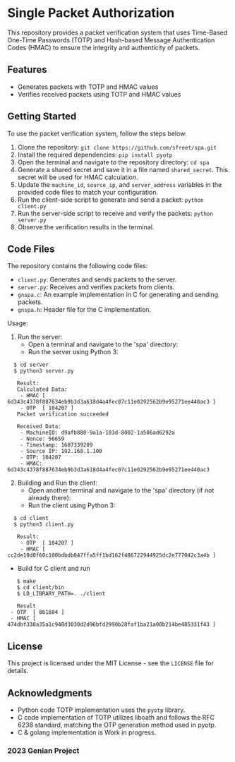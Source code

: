 # Single Packet Authorization

This repository provides a packet verification system that uses Time-Based One-Time Passwords (TOTP) and Hash-based Message Authentication Codes (HMAC) to ensure the integrity and authenticity of packets.

## Features

- Generates packets with TOTP and HMAC values
- Verifies received packets using TOTP and HMAC values

## Getting Started

To use the packet verification system, follow the steps below:

1. Clone the repository: `git clone https://github.com/sfreet/spa.git`
2. Install the required dependencies: `pip install pyotp`
3. Open the terminal and navigate to the repository directory: `cd spa`
4. Generate a shared secret and save it in a file named `shared_secret`. This secret will be used for HMAC calculation.
5. Update the `machine_id`, `source_ip`, and `server_address` variables in the provided code files to match your configuration.
6. Run the client-side script to generate and send a packet: `python client.py`
7. Run the server-side script to receive and verify the packets: `python server.py`
8. Observe the verification results in the terminal.

## Code Files

The repository contains the following code files:

- `client.py`: Generates and sends packets to the server.
- `server.py`: Receives and verifies packets from clients.
- `gnspa.c`: An example implementation in C for generating and sending packets.
- `gnspa.h`: Header file for the C implementation.

Usage:
1. Run the server:
   - Open a terminal and navigate to the 'spa' directory:
   - Run the server using Python 3:
```
  $ cd server
  $ python3 server.py
```
```
   Result:
   Calculated Data:
    - HMAC [ 6d343c4378f887634eb9b3d3a618d4a4fec07c11e0292562b9e95271ee440ac3 ]
    - OTP  [ 104207 ]
   Packet verification succeeded

   Received Data:
    - MachineID: d9afb880-9a1a-103d-8002-1a506ad6292a
    - Nonce: 56659
    - Timestamp: 1687339209
    - Source IP: 192.168.1.100
    - OTP: 104207
    - HMAC: 6d343c4378f887634eb9b3d3a618d4a4fec07c11e0292562b9e95271ee440ac3
```
2. Building and Run the client:
   - Open another terminal and navigate to the 'spa' directory (if not already there):
   - Run the client using Python 3:
```
  $ cd client
  $ python3 client.py
```
```
   Result:
    - OTP  [ 104207 ]
    - HMAC [ cc2de10d0f60c100bdbdb047ffa5ff1bd162f486722944925dc2e777042c3a4b ]
```
  - Build for C client and run
```
   $ make
   $ cd client/bin
   $ LD_LIBRARY_PATH=. ./client
```
```
   Result
 - OTP  [ 861684 ]
 - HMAC [ 474dbf338a35a1c948d3030d2d96bfd2990b28faf1ba21a00b214be485331f43 ]
```
## License

This project is licensed under the MIT License - see the `LICENSE` file for details.

## Acknowledgments

- Python code TOTP implementation uses the `pyotp` library.
- C code implementation of TOTP utilizes liboath and follows the RFC 6238 standard, matching the OTP generation method used in pyotp.
- C & golang implementation is Work in progress.



### 2023 Genian Project